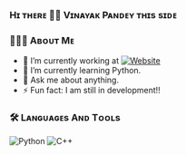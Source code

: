 ### Hɪ ᴛʜᴇʀᴇ 👋🏻 Vɪɴᴀʏᴀᴋ Pᴀɴᴅᴇʏ ᴛʜɪs sɪᴅᴇ

### 👨🏻‍💻 Aʙᴏᴜᴛ Mᴇ

- 🔭 I’m currently working at <a href="https://github.com/Gladiators-Projects"><img alt="Website" src="https://img.shields.io/badge/Gladiators-Projects-blue"></a>
- 🌱 I’m currently learning Python.
- 💬 Ask me about anything.
- ⚡ Fun fact: I am still in development!!

### 🛠️ Lᴀɴɢᴜᴀɢᴇs Aɴᴅ Tᴏᴏʟs

  ![Python](https://img.shields.io/badge/-Python-333333?style=flat&logo=python)
  ![C++](https://img.shields.io/badge/-c++-black?logo=c%2B%2B&style=social)
